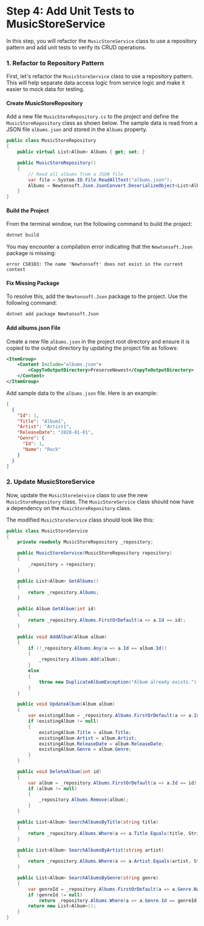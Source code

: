 # Step 4: Add Unit Tests to MusicStoreService

In this step, you will refactor the `MusicStoreService` class to use a repository pattern and add unit tests to verify its CRUD operations.

### 1. Refactor to Repository Pattern

First, let's refactor the `MusicStoreService` class to use a repository pattern. This will help separate data access logic from service logic and make it easier to mock data for testing.

#### Create MusicStoreRepository

Add a new file `MusicStoreRepository.cs` to the project and define the `MusicStoreRepository` class as shown below. The sample data is read from a JSON file `albums.json` and stored in the `Albums` property.

```csharp
public class MusicStoreRepository
{
    public virtual List<Album> Albums { get; set; }

    public MusicStoreRepository()
    {
        // Read all albums from a JSON file
        var file = System.IO.File.ReadAllText("albums.json");
        Albums = Newtonsoft.Json.JsonConvert.DeserializeObject<List<Album>>(file);
    }
}
```

#### Build the Project

From the terminal window, run the following command to build the project:

```bash
dotnet build
```

You may encounter a compilation error indicating that the `Newtonsoft.Json` package is missing:

```text
error CS0103: The name 'Newtonsoft' does not exist in the current context
```

#### Fix Missing Package

To resolve this, add the `Newtonsoft.Json` package to the project. Use the following command:

```bash
dotnet add package Newtonsoft.Json
```

#### Add albums.json File

Create a new file `albums.json` in the project root directory and ensure it is copied to the output directory by updating the project file as follows:

```xml
<ItemGroup>
    <Content Include="albums.json">
        <CopyToOutputDirectory>PreserveNewest</CopyToOutputDirectory>
    </Content>
</ItemGroup>
```

Add sample data to the `albums.json` file. Here is an example:

```json
[
  {
    "Id": 1,
    "Title": "Album1",
    "Artist": "Artist1",
    "ReleaseDate": "2020-01-01",
    "Genre": {
      "Id": 1,
      "Name": "Rock"
    }
  }
]
```

### 2. Update MusicStoreService

Now, update the `MusicStoreService` class to use the new `MusicStoreRepository` class. The `MusicStoreService` class should now have a dependency on the `MusicStoreRepository` class.

The modified `MusicStoreService` class should look like this:

```csharp
public class MusicStoreService
{
    private readonly MusicStoreRepository _repository;

    public MusicStoreService(MusicStoreRepository repository)
    {
        _repository = repository;
    }

    public List<Album> GetAlbums()
    {
        return _repository.Albums;
    }

    public Album GetAlbum(int id)
    {
        return _repository.Albums.FirstOrDefault(a => a.Id == id);
    }

    public void AddAlbum(Album album)
    {
        if (!_repository.Albums.Any(a => a.Id == album.Id))
        {
            _repository.Albums.Add(album);
        }
        else
        {
            throw new DuplicateAlbumException("Album already exists.");
        }
    }

    public void UpdateAlbum(Album album)
    {
        var existingAlbum = _repository.Albums.FirstOrDefault(a => a.Id == album.Id);
        if (existingAlbum != null)
        {
            existingAlbum.Title = album.Title;
            existingAlbum.Artist = album.Artist;
            existingAlbum.ReleaseDate = album.ReleaseDate;
            existingAlbum.Genre = album.Genre;
        }
    }

    public void DeleteAlbum(int id)
    {
        var album = _repository.Albums.FirstOrDefault(a => a.Id == id);
        if (album != null)
        {
            _repository.Albums.Remove(album);
        }
    }

    public List<Album> SearchAlbumsByTitle(string title)
    {
        return _repository.Albums.Where(a => a.Title.Equals(title, StringComparison.OrdinalIgnoreCase)).ToList();
    }

    public List<Album> SearchAlbumsByArtist(string artist)
    {
        return _repository.Albums.Where(a => a.Artist.Equals(artist, StringComparison.OrdinalIgnoreCase)).ToList();
    }

    public List<Album> SearchAlbumsByGenre(string genre)
    {
        var genreId = _repository.Albums.FirstOrDefault(a => a.Genre.Name.Equals(genre, StringComparison.OrdinalIgnoreCase))?.Genre.Id;
        if (genreId != null)
            return _repository.Albums.Where(a => a.Genre.Id == genreId).ToList();
        return new List<Album>();
    }
}
```
